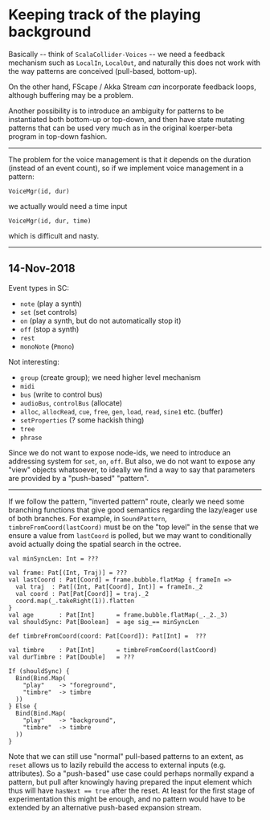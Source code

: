 # Keeping track of the playing background

Basically -- think of `ScalaCollider-Voices` -- we need a feedback mechanism such as `LocalIn`, `LocalOut`,
and naturally this does not work with the way patterns are conceived (pull-based, bottom-up).

On the other hand, FScape / Akka Stream _can_ incorporate feedback loops, although buffering may be a problem.

Another possibility is to introduce an ambiguity for patterns to be instantiated both bottom-up or top-down,
and then have state mutating patterns that can be used very much as in the original koerper-beta program in
top-down fashion.

----------------

The problem for the voice management is that it depends on the duration (instead of an event count), so if we
implement voice management in a pattern:

    VoiceMgr(id, dur)
  
we actually would need a time input

    VoiceMgr(id, dur, time)

which is difficult and nasty.

----------------

## 14-Nov-2018

Event types in SC:

- `note` (play a synth)
- `set` (set controls)
- `on` (play a synth, but do not automatically stop it)
- `off` (stop a synth)
- `rest`
- `monoNote` (`Pmono`)


Not interesting:

- `group` (create group); we need higher level mechanism
- `midi`
- `bus` (write to control bus)
- `audioBus`, `controlBus` (allocate)
- `alloc`, `allocRead`, `cue`, `free`, `gen`, `load`, `read`, `sine1` etc. (buffer)
- `setProperties` (? some hackish thing)
- `tree`
- `phrase`

Since we do not want to expose node-ids, we need to introduce an addressing system for `set`, `on`, `off`.
But also, we do not want to expose any "view" objects whatsoever, to ideally we find a way to
say that parameters are provided by a "push-based" "pattern".

-------

If we follow the pattern, "inverted pattern" route, clearly we need some branching functions that
give good semantics regarding the lazy/eager use of both branches. For example, in `SoundPattern`,
`timbreFromCoord(lastCoord)` must be on the "top level" in the sense that we ensure a value from
`lastCoord` is polled, but we may want to conditionally avoid actually doing the spatial search in the octree.

```
val minSyncLen: Int = ???

val frame: Pat[(Int, Traj)] = ???
val lastCoord : Pat[Coord] = frame.bubble.flatMap { frameIn =>
  val traj  : Pat[(Int, Pat[Coord], Int)] = frameIn._2
  val coord : Pat[Pat[Coord]] = traj._2
  coord.map(_.takeRight(1)).flatten
}
val age       : Pat[Int]      = frame.bubble.flatMap(_._2._3)
val shouldSync: Pat[Boolean]  = age sig_== minSyncLen

def timbreFromCoord(coord: Pat[Coord]): Pat[Int] =  ???

val timbre    : Pat[Int]      = timbreFromCoord(lastCoord)
val durTimbre : Pat[Double]   = ???

If (shouldSync) {
  Bind(Bind.Map(
    "play"    -> "foreground",
    "timbre"  -> timbre
  ))
} Else {
  Bind(Bind.Map(
    "play"    -> "background",
    "timbre"  -> timbre
  ))
}

```

Note that we can still use "normal" pull-based patterns to an extent, as `reset` allows us to lazily rebuild
the access to external inputs (e.g. attributes). So a "push-based" use case could perhaps normally expand a pattern,
but pull after knowingly having prepared the input element which thus will have `hasNext == true` after the reset.
At least for the first stage of experimentation this might be enough, and no pattern would have to be extended by
an alternative push-based expansion stream.

